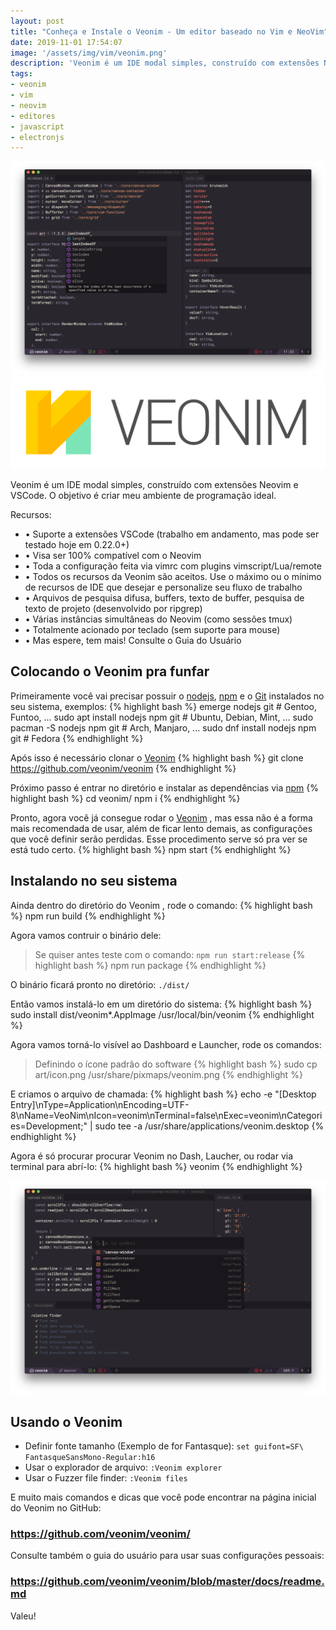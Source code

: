 ```yaml
---
layout: post
title: "Conheça e Instale o Veonim - Um editor baseado no Vim e NeoVim"
date: 2019-11-01 17:54:07
image: '/assets/img/vim/veonim.png'
description: 'Veonim é um IDE modal simples, construído com extensões Neovim e VSCode.'
tags:
- veonim
- vim
- neovim
- editores
- javascript
- electronjs
---
```


![Veonim](/assets/img/vim/veonim.png)
![Veonim](/assets/img/vim/header.png)

Veonim é um IDE modal simples, construído com extensões Neovim e VSCode. O objetivo é criar meu ambiente de programação ideal.

Recursos:

- • Suporte a extensões VSCode (trabalho em andamento, mas pode ser testado hoje em 0.22.0+)
- • Visa ser 100% compatível com o Neovim
- • Toda a configuração feita via vimrc com plugins vimscript/Lua/remote
- • Todos os recursos da Veonim são aceitos. Use o máximo ou o mínimo de recursos de IDE que desejar e personalize seu fluxo de trabalho
- • Arquivos de pesquisa difusa, buffers, texto de buffer, pesquisa de texto de projeto (desenvolvido por ripgrep)
- • Várias instâncias simultâneas do Neovim (como sessões tmux)
- • Totalmente acionado por teclado (sem suporte para mouse)
- • Mas espere, tem mais! Consulte o Guia do Usuário

## Colocando o Veonim pra funfar

Primeiramente você vai precisar possuir o [nodejs](https://nodejs.org), [npm](https://www.npmjs.com) e o [Git](https://terminalroot.com.br/git) instalados no seu sistema, exemplos:
{% highlight bash %}
emerge nodejs git # Gentoo, Funtoo, ...
sudo apt install nodejs npm git # Ubuntu, Debian, Mint, ...
sudo pacman -S nodejs npm git # Arch, Manjaro, ...
sudo dnf install nodejs npm git # Fedora
{% endhighlight %}

Após isso é necessário clonar o [Veonim](https://github.com/veonim/veonim/)
{% highlight bash %}
git clone https://github.com/veonim/veonim
{% endhighlight %}

Próximo passo é entrar no diretório e instalar as dependências via [npm](https://www.npmjs.com)
{% highlight bash %}
cd veonim/
npm i
{% endhighlight %}

Pronto, agora você já consegue rodar o [Veonim](https://github.com/veonim/veonim/) , mas essa não é a forma mais recomendada de usar, além de ficar lento demais, as configurações que você definir serão perdidas. Esse procedimento serve só pra ver se está tudo certo.
{% highlight bash %}
npm start
{% endhighlight %}

## Instalando no seu sistema

Ainda dentro do diretório do Veonim , rode o comando:
{% highlight bash %}
npm run build
{% endhighlight %}

Agora vamos contruir o binário dele:
> Se quiser antes teste com o comando: `npm run start:release`
{% highlight bash %}
npm run package
{% endhighlight %}

O binário ficará pronto no diretório: `./dist/`

Então vamos instalá-lo em um diretório do sistema:
{% highlight bash %}
sudo install dist/veonim*.AppImage /usr/local/bin/veonim
{% endhighlight %}

Agora vamos torná-lo visível ao Dashboard e Launcher, rode os comandos:
> Definindo o ícone padrão do software
{% highlight bash %}
sudo cp art/icon.png /usr/share/pixmaps/veonim.png
{% endhighlight %}

E criamos o arquivo de chamada:
{% highlight bash %}
echo -e "[Desktop Entry]\nType=Application\nEncoding=UTF-8\nName=VeoNim\nIcon=veonim\nTerminal=false\nExec=veonim\nCategories=Development;" | sudo tee -a /usr/share/applications/veonim.desktop
{% endhighlight %}

Agora é só procurar procurar Veonim no Dash, Laucher, ou rodar via terminal para abrí-lo:
{% highlight bash %}
veonim
{% endhighlight %}

![Veonim](/assets/img/vim/veonim2.png)

## Usando o Veonim

+ Definir fonte tamanho (Exemplo de for Fantasque): `set guifont=SF\ FantasqueSansMono-Regular:h16`
+ Usar o explorador de arquivo: `:Veonim explorer`
+ Usar o Fuzzer file finder: `:Veonim files` 

E muito mais comandos e dicas que você pode encontrar na página inicial do Veonim no GitHub:
### <https://github.com/veonim/veonim/>

Consulte também o guia do usuário para usar suas configurações pessoais:
### <https://github.com/veonim/veonim/blob/master/docs/readme.md>

Valeu!
